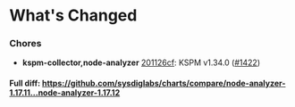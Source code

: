 # What's Changed

### Chores
- **kspm-collector,node-analyzer** [201126cf](https://github.com/sysdiglabs/charts/commit/201126cf8abb51996ee001665c17545210058ff9): KSPM v1.34.0 ([#1422](https://github.com/sysdiglabs/charts/issues/1422))
#### Full diff: https://github.com/sysdiglabs/charts/compare/node-analyzer-1.17.11...node-analyzer-1.17.12
